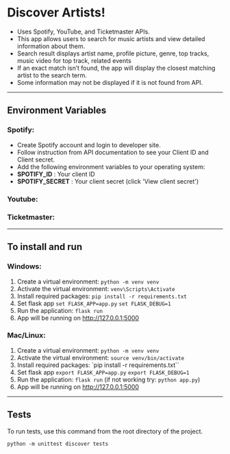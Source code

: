 # Discover Artists!
- Uses <a ref="https://developer.spotify.com/documentation/web-api">Spotify</a>, <a ref="https://developers.google.com/youtube/v3/quickstart/python">YouTube</a>, and <a ref="https://developer.ticketmaster.com/products-and-docs/apis/discovery-api/v2/">Ticketmaster</a> APIs.
- This app allows users to search for music artists and view detailed information about them.
- Search result displays artist name, profile picture, genre, top tracks, music video for top track, related events
- If an exact match isn’t found, the app will display the closest matching artist to the search term.
- Some information may not be displayed if it is not found from API.

---

## Environment Variables

### Spotify:
- Create Spotify account and login to <a ref="https://developer.spotify.com/dashboard">developer site</a>.
- Follow instruction from <a ref="https://developer.spotify.com/documentation/web-api/tutorials/getting-started#create-an-app"> API documentation</a> to see your Client ID and Client secret.
- Add the following environment variables to your operating system:
- **SPOTIFY_ID** : Your client ID
- **SPOTIFY_SECRET** : Your client secret (click 'View client secret')

### Youtube:

### Ticketmaster:


---

## To install and run

### Windows:
1. Create a virtual environment:
`python -m venv venv`
2. Activate the virtual environment:
`venv\Scripts\Activate`
3. Install required packages:
`pip install -r requirements.txt`
4. Set flask app
`set FLASK_APP=app.py`
`set FLASK_DEBUG=1`
5. Run the application:
`flask run`
6. App will be running on http://127.0.0.1:5000


### Mac/Linux:
1. Create a virtual environment:
`python -m venv venv`
2. Activate the virtual environment:
`source venv/bin/activate`
3. Install required packages:
`pip install -r requirements.txt``
4. Set flask app
`export FLASK_APP=app.py`
`export FLASK_DEBUG=1`
5. Run the application:
`flask run`
(if not working try: `python app.py`)
6. App will be running on http://127.0.0.1:5000

---

## Tests
To run tests, use this command from the root directory of the project.

`python -m unittest discover tests`